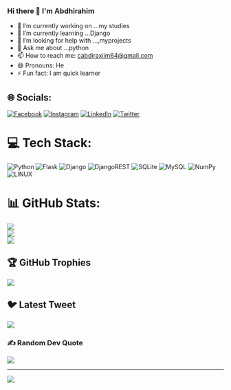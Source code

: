### Hi there 👋 I'm Abdhirahim

- 🔭 I’m currently working on ...my studies
- 🌱 I’m currently learning ...Django
- 🤔 I’m looking for help with ...,myprojects
- 💬 Ask me about ...python
- 📫 How to reach me: cabdiraxiim64@gmail.com
- 😄 Pronouns: He
- ⚡ Fun fact: I am quick learner


## 🌐 Socials:
[![Facebook](https://img.shields.io/badge/Facebook-%231877F2.svg?logo=Facebook&logoColor=white)](https://facebook.com/https://www.facebook.com/profile.php?id=100014885347589) [![Instagram](https://img.shields.io/badge/Instagram-%23E4405F.svg?logo=Instagram&logoColor=white)](https://instagram.com/c_gurey64) [![LinkedIn](https://img.shields.io/badge/LinkedIn-%230077B5.svg?logo=linkedin&logoColor=white)](https://linkedin.com/in/https://www.linkedin.com/in/cabdiraxiim-gurey-a9476623b/) [![Twitter](https://img.shields.io/badge/Twitter-%231DA1F2.svg?logo=Twitter&logoColor=white)](https://twitter.com/https://twitter.com/Gurey02) 

# 💻 Tech Stack:
![Python](https://img.shields.io/badge/python-3670A0?style=for-the-badge&logo=python&logoColor=ffdd54) ![Flask](https://img.shields.io/badge/flask-%23000.svg?style=for-the-badge&logo=flask&logoColor=white) ![Django](https://img.shields.io/badge/django-%23092E20.svg?style=for-the-badge&logo=django&logoColor=white) ![DjangoREST](https://img.shields.io/badge/DJANGO-REST-ff1709?style=for-the-badge&logo=django&logoColor=white&color=ff1709&labelColor=gray) ![SQLite](https://img.shields.io/badge/sqlite-%2307405e.svg?style=for-the-badge&logo=sqlite&logoColor=white) ![MySQL](https://img.shields.io/badge/mysql-%2300f.svg?style=for-the-badge&logo=mysql&logoColor=white) ![NumPy](https://img.shields.io/badge/numpy-%23013243.svg?style=for-the-badge&logo=numpy&logoColor=white) ![LINUX](https://img.shields.io/badge/Linux-FCC624?style=for-the-badge&logo=linux&logoColor=black)
# 📊 GitHub Stats:
![](https://github-readme-stats.vercel.app/api?username=Cgurey64&theme=city_light&hide_border=true&include_all_commits=true&count_private=false)<br/>
![](https://github-readme-streak-stats.herokuapp.com/?user=Cgurey64&theme=city_light&hide_border=true)<br/>
![](https://github-readme-stats.vercel.app/api/top-langs/?username=Cgurey64&theme=city_light&hide_border=true&include_all_commits=true&count_private=false&layout=compact)

## 🏆 GitHub Trophies
![](https://github-profile-trophy.vercel.app/?username=Cgurey64&theme=radical&no-frame=false&no-bg=true&margin-w=4)

## 🐦 Latest Tweet
[![](https://gtce.itsvg.in/api?username=https://twitter.com/Gurey02)](https://github.com/VishwaGauravIn/github-twitter-card-embed)

### ✍️ Random Dev Quote
![](https://quotes-github-readme.vercel.app/api?type=horizontal&theme=radical)


---
[![](https://visitcount.itsvg.in/api?id=Cgurey64&icon=0&color=0)](https://visitcount.itsvg.in)

